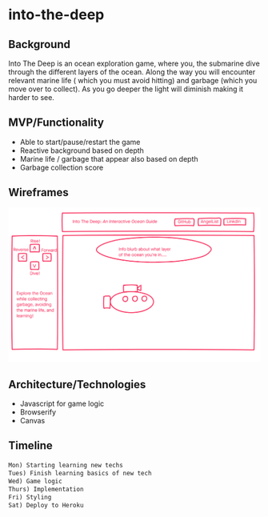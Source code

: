 # into-the-deep

## Background
Into The Deep is an ocean exploration game, where you, the submarine dive through the different layers of the ocean. Along the way you will encounter relevant marine life ( which you must avoid hitting) and garbage (which you move over to collect). As you go deeper the light will diminish making it harder to see. 

## MVP/Functionality
* Able to start/pause/restart the game
* Reactive background based on depth
* Marine life / garbage that appear also based on depth
* Garbage collection score

## Wireframes

![board index](wireframes.png)

## Architecture/Technologies
* Javascript for game logic
* Browserify
* Canvas



## Timeline
	Mon) Starting learning new techs
	Tues) Finish learning basics of new tech
	Wed) Game logic
	Thurs) Implementation
	Fri) Styling
	Sat) Deploy to Heroku
